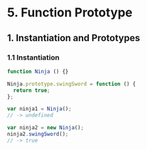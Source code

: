 # 5. Function Prototype
## 1. Instantiation and Prototypes
### 1.1 Instantiation

```js
function Ninja () {}

Ninja.prototype.swingSword = function () {
  return true;
};

var ninja1 = Ninja();
// -> undefined

var ninja2 = new Ninja();
ninja2.swingSword();
// -> true
```
